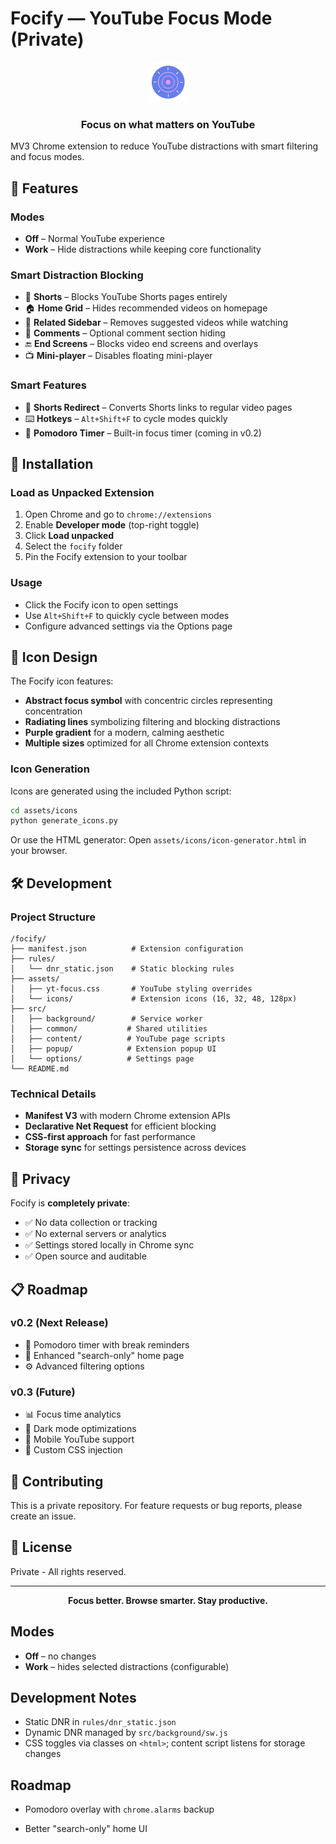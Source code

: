 # Focify — YouTube Focus Mode (Private)

<div align="center">
  <img src="assets/icons/icon128.png" alt="Focify Icon" width="64" height="64">
  <h3>Focus on what matters on YouTube</h3>
</div>

MV3 Chrome extension to reduce YouTube distractions with smart filtering and focus modes.

## 🎯 Features

### **Modes**
- **Off** – Normal YouTube experience
- **Work** – Hide distractions while keeping core functionality

### **Smart Distraction Blocking**
- 🚫 **Shorts** – Blocks YouTube Shorts pages entirely
- 🏠 **Home Grid** – Hides recommended videos on homepage
- 👥 **Related Sidebar** – Removes suggested videos while watching
- 💬 **Comments** – Optional comment section hiding
- 🔚 **End Screens** – Blocks video end screens and overlays
- 📺 **Mini-player** – Disables floating mini-player

### **Smart Features**
- 🔄 **Shorts Redirect** – Converts Shorts links to regular video pages
- ⌨️ **Hotkeys** – `Alt+Shift+F` to cycle modes quickly
- 🍅 **Pomodoro Timer** – Built-in focus timer (coming in v0.2)

## 🚀 Installation

### Load as Unpacked Extension
1. Open Chrome and go to `chrome://extensions`
2. Enable **Developer mode** (top-right toggle)
3. Click **Load unpacked**
4. Select the `focify` folder
5. Pin the Focify extension to your toolbar

### Usage
- Click the Focify icon to open settings
- Use `Alt+Shift+F` to quickly cycle between modes
- Configure advanced settings via the Options page

## 🎨 Icon Design

The Focify icon features:
- **Abstract focus symbol** with concentric circles representing concentration
- **Radiating lines** symbolizing filtering and blocking distractions  
- **Purple gradient** for a modern, calming aesthetic
- **Multiple sizes** optimized for all Chrome extension contexts

### Icon Generation
Icons are generated using the included Python script:
```bash
cd assets/icons
python generate_icons.py
```

Or use the HTML generator: Open `assets/icons/icon-generator.html` in your browser.

## 🛠️ Development

### Project Structure
```
/focify/
├── manifest.json          # Extension configuration
├── rules/
│   └── dnr_static.json    # Static blocking rules
├── assets/
│   ├── yt-focus.css       # YouTube styling overrides
│   └── icons/             # Extension icons (16, 32, 48, 128px)
├── src/
│   ├── background/        # Service worker
│   ├── common/           # Shared utilities
│   ├── content/          # YouTube page scripts
│   ├── popup/            # Extension popup UI
│   └── options/          # Settings page
└── README.md
```

### Technical Details
- **Manifest V3** with modern Chrome extension APIs
- **Declarative Net Request** for efficient blocking
- **CSS-first approach** for fast performance
- **Storage sync** for settings persistence across devices

## 🔐 Privacy

Focify is **completely private**:
- ✅ No data collection or tracking
- ✅ No external servers or analytics
- ✅ Settings stored locally in Chrome sync
- ✅ Open source and auditable

## 📋 Roadmap

### v0.2 (Next Release)
- 🍅 Pomodoro timer with break reminders
- 🎨 Enhanced "search-only" home page
- ⚙️ Advanced filtering options

### v0.3 (Future)
- 📊 Focus time analytics
- 🌙 Dark mode optimizations
- 📱 Mobile YouTube support
- 🔧 Custom CSS injection

## 🤝 Contributing

This is a private repository. For feature requests or bug reports, please create an issue.

## 📄 License

Private - All rights reserved.

---

<div align="center">
  <strong>Focus better. Browse smarter. Stay productive.</strong>
</div>

## Modes
- **Off** – no changes
- **Work** – hides selected distractions (configurable)

## Development Notes
- Static DNR in `rules/dnr_static.json`
- Dynamic DNR managed by `src/background/sw.js`
- CSS toggles via classes on `<html>`; content script listens for storage changes

## Roadmap
- Pomodoro overlay with `chrome.alarms` backup
  
- Better "search-only" home UI
